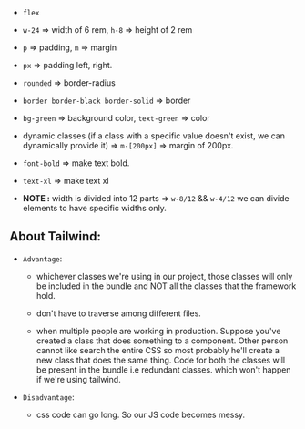 - `flex`
- `w-24` => width of 6 rem, `h-8` => height of 2 rem
- `p` => padding, `m` => margin
- `px` => padding left, right.
- `rounded` => border-radius
- `border border-black border-solid` => border
- `bg-green` => background color, `text-green` => color
- dynamic classes (if a class with a specific value doesn't exist, we can dynamically provide it) => `m-[200px]` => margin of 200px.
- `font-bold` => make text bold.
- `text-xl` => make text xl

- **NOTE :** width is divided into 12 parts => `w-8/12` && `w-4/12` we can divide elements to have specific widths only.

## About Tailwind:

- `Advantage`:

  - whichever classes we're using in our project, those classes will only be included in the bundle and NOT all the classes that the framework hold.

  - don't have to traverse among different files.

  - when multiple people are working in production. Suppose you've created a class that does something to a component. Other person cannot like search the entire CSS so most probably he'll create a new class that does the same thing. Code for both the classes will be present in the bundle i.e redundant classes. which won't happen if we're using tailwind.

- `Disadvantage`:
  - css code can go long. So our JS code becomes messy.
